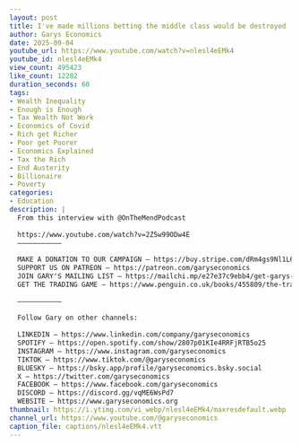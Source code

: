 ```yaml
---
layout: post
title: I've made millions betting the middle class would be destroyed
author: Garys Economics
date: 2025-09-04
youtube_url: https://www.youtube.com/watch?v=nlesl4eEMk4
youtube_id: nlesl4eEMk4
view_count: 495423
like_count: 12282
duration_seconds: 60
tags:
- Wealth Inequality
- Enough is Enough
- Tax Wealth Not Work
- Economics of Covid
- Rich get Richer
- Poor get Poorer
- Economics Explained
- Tax the Rich
- End Austerity
- Billionaire
- Poverty
categories:
- Education
description: |
  From this interview with @OnTheMendPodcast 
  
  https://www.youtube.com/watch?v=2Z5w99ODw4E
  –––––––––––
  
  MAKE A DONATION TO OUR CAMPAIGN – https://buy.stripe.com/dRm4gs9Nl1L6eqWbUydjO00
  SUPPORT US ON PATREON – https://patreon.com/garyseconomics
  JOIN GARY'S MAILING LIST – https://mailchi.mp/e27e37c9ebb4/get-garys-new-newsletter
  GET THE TRADING GAME – https://www.penguin.co.uk/books/455809/the-trading-game-by-stevenson-gary/9781802062731 
  
  –––––––––––
  
  Follow Gary on other channels:
  
  LINKEDIN – https://www.linkedin.com/company/garyseconomics
  SPOTIFY – https://open.spotify.com/show/2807p01KIe4RRFjRTB5o25
  INSTAGRAM – https://www.instagram.com/garyseconomics
  TIKTOK – https://www.tiktok.com/@garyseconomics
  BLUESKY – https://bsky.app/profile/garyseconomics.bsky.social
  X – https://twitter.com/garyseconomics
  FACEBOOK – https://www.facebook.com/garyseconomics
  DISCORD – https://discord.gg/vqME6WsPd7
  WEBSITE – https://www.garyseconomics.org
thumbnail: https://i.ytimg.com/vi_webp/nlesl4eEMk4/maxresdefault.webp
channel_url: https://www.youtube.com/@garyseconomics
caption_file: captions/nlesl4eEMk4.vtt
---
```

